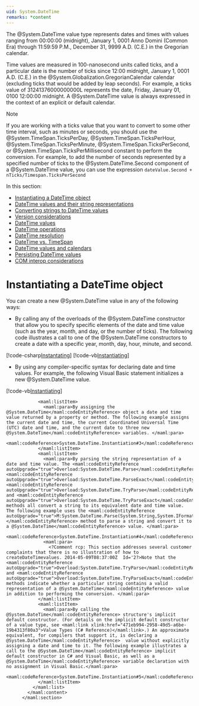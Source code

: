 ```yaml
---
uid: System.DateTime
remarks: *content
---
```


The @System.DateTime value type represents dates and times with values ranging from 00:00:00 (midnight), January 1, 0001 Anno Domini (Common Era) through 11:59:59 P.M., December 31, 9999 A.D. (C.E.) in the Gregorian calendar.

Time values are measured in 100-nanosecond units called ticks, and a particular date is the number of ticks since 12:00 midnight, January 1, 0001 A.D. (C.E.) in the @System.Globalization.GregorianCalendar calendar (excluding ticks that would be added by leap seconds). For example, a ticks value of 31241376000000000L represents the date, Friday, January 01, 0100 12:00:00 midnight. A @System.DateTime value is always expressed in the context of an explicit or default calendar.

> [!NOTE]
> If you are working with a ticks value that you want to convert to some other time interval, such as minutes or seconds, you should use the @System.TimeSpan.TicksPerDay, @System.TimeSpan.TicksPerHour, @System.TimeSpan.TicksPerMinute, @System.TimeSpan.TicksPerSecond, or @System.TimeSpan.TicksPerMillisecond constant to perform the conversion. For example, to add the number of seconds represented by a specified number of ticks to the @System.DateTime.Second component of a @System.DateTime value, you can use the expression `dateValue.Second + nTicks/Timespan.TicksPerSecond`

In this section:

- [Instantiating a DateTime object](#instantiating_datetime)
- [DateTime values and their string representations](#instantiating_datetime)
- [Converting strings to DateTime values](#instantiating_datetime)
- [Version considerations](#instantiating_datetime)
- [DateTime values](#instantiating_datetime) 
- [DateTime operations](#instantiating_datetime)
- [DateTime resolution](#instantiating_datetime)
- [DateTime vs. TimeSpan](#instantiating_datetime)
- [DateTime values and calendars](#instantiating_datetime)
- [Persisting DateTime values](#instantiating_datetime)
- [COM interop considerations](#instantiating_datetime)

# <href a="instantiating_datetime"/>Instantiating a DateTime object #

You can create a new @System.DateTime value in any of the following ways:

- By calling any of the overloads of the @System.DateTime constructor that allow you to specify specific elements of the date and time value (such as the year, month, and day, or the number of ticks). The following code illustrates a call to one of the @System.DateTime constructors to create a date with a specific year, month, day, hour, minute, and second.

[!code-csharp[Instantating](../samples/snippets/csharp/instantiation1.cs#L17)]
[!code-vb[Instantiating](../samples/snippets/vb/instantiation1.vb#L17)]

- By using any compiler-specific syntax for declaring date and time values. For example, the following Visual Basic statement initializes a new @System.DateTime value.

[!code-vb[Instantiating](../samples/snippets/vb/instantiation1.vb#L23)]


                <maml:listItem>
                  <maml:para>By assigning the @System.DateTime</maml:codeEntityReference> object a date and time value returned by a property or method. The following example assigns the current date and time, the current Coordinated Universal Time (UTC) date and time, and the current date to three new @System.DateTime</maml:codeEntityReference> variables. </maml:para>
                  <maml:codeReference>System.DateTime.Instantiation#3</maml:codeReference>
                </maml:listItem>
                <maml:listItem>
                  <maml:para>By parsing the string representation of a date and time value. The <maml:codeEntityReference autoUpgrade="true">Overload:System.DateTime.Parse</maml:codeEntityReference>, <maml:codeEntityReference autoUpgrade="true">Overload:System.DateTime.ParseExact</maml:codeEntityReference>, <maml:codeEntityReference autoUpgrade="true">Overload:System.DateTime.TryParse</maml:codeEntityReference>, and <maml:codeEntityReference autoUpgrade="true">Overload:System.DateTime.TryParseExact</maml:codeEntityReference> methods all convert a string to its equivalent date and time value. The following example uses the <maml:codeEntityReference autoUpgrade="true">M:System.DateTime.Parse(System.String,System.IFormatProvider)</maml:codeEntityReference> method to parse a string and convert it to a @System.DateTime</maml:codeEntityReference> value. </maml:para>
                  <maml:codeReference>System.DateTime.Instantiation#4</maml:codeReference>
                  <maml:para>
                    <?Comment rcp: This section addresses several customer complaints that there is no illustration of how to createDateTimevalues. 2014-05-09T08:37:00Z  Id='2?>Note that the <maml:codeEntityReference autoUpgrade="true">Overload:System.DateTime.TryParse</maml:codeEntityReference> and <maml:codeEntityReference autoUpgrade="true">Overload:System.DateTime.TryParseExact</maml:codeEntityReference> methods indicate whether a particular string contains a valid representation of a @System.DateTime</maml:codeEntityReference> value in addition to performing the conversion. </maml:para>
                </maml:listItem>
                <maml:listItem>
                  <maml:para>By calling the @System.DateTime</maml:codeEntityReference> structure's implicit default constructor. (For details on the implicit default constructor of a value type, see <maml:link xlink:href="471eb994-2958-49d5-a6be-19b4313f80a3">Value Types (C# Reference)</maml:link>.) An approximate equivalent, for compilers that support it, is declaring a @System.DateTime</maml:codeEntityReference>  value without explicitly assigning a date and time to it. The following example illustrates a call to the @System.DateTime</maml:codeEntityReference> implicit default constructor in C# and Visual Basic, as well as a @System.DateTime</maml:codeEntityReference> variable declaration with no assignment in Visual Basic.</maml:para>
                  <maml:codeReference>System.DateTime.Instantiation#5</maml:codeReference>
                </maml:listItem>
              </maml:list>
            </maml:content>
          </maml:section>

